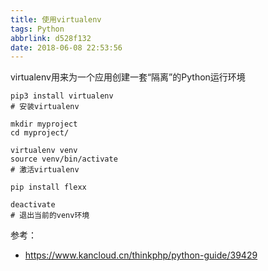 ```yaml
---
title: 使用virtualenv
tags: Python
abbrlink: d528f132
date: 2018-06-08 22:53:56
---
```



virtualenv用来为一个应用创建一套“隔离”的Python运行环境

```
pip3 install virtualenv
# 安装virtualenv

mkdir myproject
cd myproject/

virtualenv venv
source venv/bin/activate     
# 激活virtualenv

pip install flexx

deactivate          
# 退出当前的venv环境
```

<!--more-->


参考：
* https://www.kancloud.cn/thinkphp/python-guide/39429